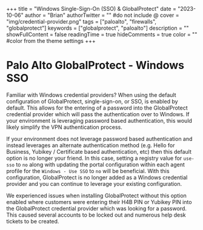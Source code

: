 +++
title = "Windows Single-Sign-On (SSO) & GlobalProtect"
date = "2023-10-06"
author = "Brian"
authorTwitter = "" #do not include @
cover = "img/credential-provider.png"
tags = ["paloalto", "firewalls", "globalprotect"]
keywords = ["globalprotect", "paloalto"]
description = ""
showFullContent = false
readingTime = true
hideComments = true
color = "" #color from the theme settings
+++

# Palo Alto GlobalProtect - Windows SSO

Familiar with Windows credential providers? When using the default configuration of GlobalProtect, single-sign-on, or SSO, is enabled by default. This allows for the entering of a password into the GlobalProtect credential provider which will pass the authentication over to Windows. If your environment is leveraging password based authentication, this would likely simplify the VPN authentication process.

If your environment does not leverage password based authentication and instead leverages an alternate authentication method (e.g. Hello for Business, Yubikey / Certificate based authentication, etc) then this default option is no longer your friend. In this case, setting a registry value for `use-sso` to `no` along with updating the portal configuration within each agent profile for the `Windows - Use SSO` to `no` will be beneficial. With this configuration, GlobalProtect is no longer added as a Windows credential provider and you can continue to leverage your existing configuration.

We experienced issues when installing GlobalProtect without this option enabled where customers were entering their H4B PIN or Yubikey PIN into the GlobalProtect credential provider which was looking for a password. This caused several accounts to be locked out and numerous help desk tickets to be created.